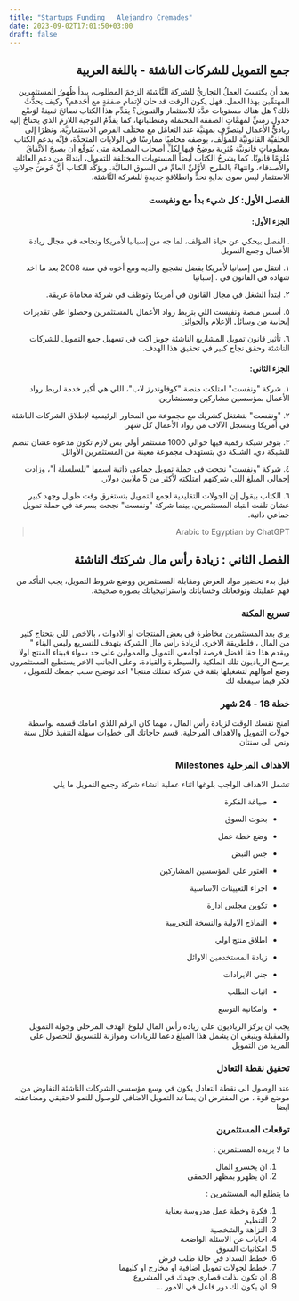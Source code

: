 ```yaml
---
title: "Startups Funding   Alejandro Cremades"
date: 2023-09-02T17:01:50+03:00
draft: false
---
```


<div dir="rtl">

## جمع التمويل للشركات الناشئة - باللغة العربية



بعد أن يكتسبَ العملُ التجاريُّ للشركة النَّاشئة الزخمَ المطلوب، يبدأ ظُهورُ المستثمرين المهتمِّين بهذا العمل. فهل يكون الوقت قد حان لإتمام صفقةٍ مع أحَدهم؟ وكيف يحدُّثُ ذلك؟ هل هناك مستويات عدَّة للاستثمار والتمويل؟ يقدِّم هذا الكتاب نصائحَ ثمينةً لوَضْع جدولٍ زمنيٍّ لمهمَّاتِ الصفقة المحتمَلة ومتطلباتها، كما يقدِّمُ التوجيهَ اللازمَ الذي يحتاجُ إليه رياديُّ الأعمال ليتصرَّف بمهنيَّة عند التعامُل مع مختلَف الفرص الاستثماريَّة. ونظرًا إلى الخلفيَّة القانونيَّة للمؤلِّف، بوصفه محاميًا ممارسًا في الولايات المتحدَّة، فإنَّه يدعم الكتاب بمعلوماتٍ قانونيَّة مُثرِية يوضِحُ فيها لكلِّ أصحاب المصلحة متى يُتوقَّع أن يصبحَ الاتِّفاقُ مُلزِمًا قانونًا. كما يشرحُ الكتاب أيضاً المستويات المختلفة للتمويل، ابتداءً من دعمِ العائلة والأصدقاء، وانتهاءً بالطرح الأوَّليِّ العامِّ في السوق الماليَّة. ويؤكِّد الكتاب أنَّ خَوضَ جولاتِ الاستثمار ليس سوى بدايةِ تحدٍّ وانطلاقةٍ جديدةٍ للشركة النَّاشئة.

### الفصل الأول: كل شيء بدأ مع ونفيست

#### الجزء الأول:


. الفصل بيحكي عن حياة المؤلف، لما جه من إسبانيا لأمريكا ونجاحه في مجال ريادة الأعمال وجمع التمويل 

١. انتقل من إسبانيا لأمريكا بفضل تشجيع والديه ومع أخوه في سنة 2008 بعد ما اخد شهادة في القانون في
. إسبانيا

٢. ابتدأ الشغل في مجال القانون في أمريكا وتوظف في شركة محاماة عريقة.


٥. أسس منصة ونفيست اللي بتربط رواد الأعمال بالمستثمرين وحصلوا على تقديرات إيجابية من وسائل الإعلام والجوائز.

٦. تأثير قانون تمويل المشاريع الناشئة جوبز اكت في تسهيل جمع التمويل للشركات الناشئة وحقق نجاح كبير في تحقيق هذا الهدف.

#### الجزء الثاني:

١. شركة "ونفست" امتلكت منصة "كوفاوندرز لاب"، اللي هي أكبر خدمة لربط رواد الأعمال بمؤسسين مشاركين ومستشارين.

٢. "ونفست" بتشتغل كشريك مع مجموعة من المحاور الرئيسية لإطلاق الشركات الناشئة في أمريكا وبتسجل الآلاف من رواد الأعمال كل شهر.

٣. بتوفر شبكة رقمية فيها حوالي 1000 مستثمر أولي بس لازم تكون مدعوة عشان تنضم للشبكة دي. الشبكة دي بتستهدف مجموعة معينة من المستثمرين الأوائل.

٤. شركة "ونفست" نجحت في حملة تمويل جماعي ذاتية اسمها "للسلسلة أ"، وزادت إجمالي المبلغ اللي شركتهم امتلكته لأكثر من 5 ملايين دولار.

٦. الكتاب بيقول إن الجولات التقليدية لجمع التمويل بتستغرق وقت طويل وجهد كبير عشان تلفت انتباه المستثمرين. بينما شركة "ونفست" نجحت بسرعة في حملة تمويل جماعي ذاتية.

> Arabic to Egyptian by ChatGPT 


## الفصل الثاني : زيادة رأس مال شركتك الناشئة

قبل بدء تحضير مواد العرض ومقابلة المستثمرين ووضع شروط التمويل، يجب التأكد من فهم عقليتك وتوقعاتك وحساباتك واستراتيجياتك بصورة صحيحة.

### تسريع المكنة

يرى بعد المستثمرين مخاطرة في بعض المنتجات او الادوات ، بالاخص اللي بتحتاج كثير من المال ، فلطريقة الاخرى لزيادة رأس مال الشركة بتهدف للتسريع وليس البناء 
" ويقدم هذا حقا افضل فرصة لجامعي التمويل والممولين على حد سواء فببناء المنتج اولا يرسخ الرياديون تلك الملكية والسيطرة والقيادة، وعلى الجانب الاخر يستطيع المستثمرون وضع اموالهم لتشغيلها بثقة في شركة تمتلك منتجا"  اعد توضيح سبب جمعك للتمويل ، فكر فيما سيفعله لك

### خطة 18 - 24 شهر 

امنح نفسك الوقت لزيادة رأس المال ، مهما كان الرقم اللذي امامك قسمه بواسطة جولات التمويل والاهداف المرحلية، قسم حاجاتك الى خطوات سهلة التنفيذ خلال سنة ونص الى سنتان

### الاهداف المرحلية Milestones

تشمل الاهداف الواجب بلوغها اثناء عملية انشاء شركة وجمع التمويل ما يلي

 - صياغة الفكرة
 - بحوث السوق
 - وضع خطة عمل
 - جس النبض
 - العثور على المؤسسين المشاركين
 - اجراء التعيينات الاساسية
 - تكوين مجلس ادارة
 - النماذج الاولية والنسخة التجريبية
 - اطلاق منتج اولي 
  
 - زيادة المستخدمين الاوائل
 -    جني الايرادات
 -   اثبات الطلب
 -  وامكانية التوسع


 يجب ان يركز الرياديون على زيادة رأس المال لبلوغ الهدف المرحلي وجولة التمويل والمقبلة وينبغي ان يشمل هذا المبلغ دعما للزيادات وموازنة للتسويق للحصول على المزيد من التمويل

### تحقيق نقطة التعادل 
 
 عند الوصول الى نقطة التعادل يكون في وسع مؤسسي الشركات الناشئة التفاوض من موضع قوة ، من المفترض ان يساعد التمويل الاضافي للوصول للنمو لاحقيقي ومضاعفته ايضا

### توقعات المستثمرين

ما لا يريده المستثمرين : 

 1. ان يخسرو المال
 2. ان يظهرو بمظهر الحمقى

ما يتطلع اليه المستثمرين : 

 1. فكرة وخطة عمل مدروسة بعناية
 2. التنظيم
 3. النزاهة والشخصية
 4. اجابات عن الاسئلة الواضحة
 5. امكانيات السوق
 6. خطط السداد في حالة طلب قرض
 7. خطط لجولات تمويل اضافية او مخارج او كليهما
 8. ان تكون بذلت قصارى جهدك في المشروع
 9. ان يكون لك دور فاعل في الامور
 ...
  
